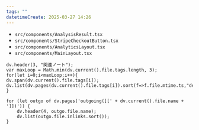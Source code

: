 ```yaml
---
tags: ""
datetimeCreate: 2025-03-27 14:26
---
```

- `src/components/AnalysisResult.tsx`
- `src/components/StripeCheckoutButton.tsx`
- `src/components/AnalyticsLayout.tsx`
- `src/components/MainLayout.tsx`




```dataviewjs
dv.header(3, "関連ノート");
var maxLoop = Math.min(dv.current().file.tags.length, 3);
for(let i=0;i<maxLoop;i++){
dv.span(dv.current().file.tags[i]);
dv.list(dv.pages(dv.current().file.tags[i]).sort(f=>f.file.mtime.ts,"desc").limit(15).file.link);
}

for (let outgo of dv.pages('outgoing([[' + dv.current().file.name + ']])')) {
    dv.header(4, outgo.file.name);
    dv.list(outgo.file.inlinks.sort());
}
```